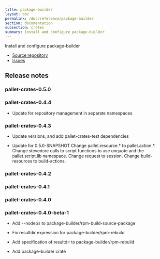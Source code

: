 ```yaml
---
title: package-builder
layout: doc
permalink: /doc/reference/package-builder
section: documentation
subsection: crates
summary: Install and configure package-builder
---
```

Install and configure package-builder

- [Source repository](https://github.com/pallet/package-builder-crate "GitHub Repository for crate")
- [Issues](https://github.com/pallet/package-builder-crate/issues "GitHub Issues for crate")

## Release notes


### pallet-crates-0.5.0


### pallet-crates-0.4.4

- Update for repository management in separate namespaces


### pallet-crates-0.4.3

- Update versions, and add pallet-crates-test dependencies

- Update for 0.5.0-SNAPSHOT
  Change pallet.resource.\* to pallet.action.\*. Change stevedore calls to
  script functions to use unquote and the pallet.script.lib namespace. 
  Change request to session.  Change build-resources to build-actions.


### pallet-crates-0.4.2


### pallet-crates-0.4.1


### pallet-crates-0.4.0


### pallet-crates-0.4.0-beta-1

- Add --nodeps to package-builder/rpm-build-source-package

- Fix resultdir expression for package-builder/rpm-rebuild

- Add specification of resultdir to package-builder/rpm-rebuild

- Add package-builder crate

